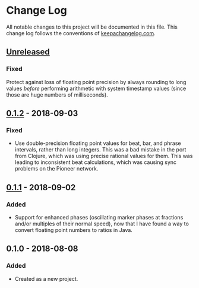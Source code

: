 # Change Log

All notable changes to this project will be documented in this file.
This change log follows the conventions of
[keepachangelog.com](http://keepachangelog.com/).

## [Unreleased][unreleased]

### Fixed

Protect against loss of floating point precision by always rounding
to long values _before_ performing arithmetic with system timestamp
values (since those are huge numbers of milliseconds).

## [0.1.2] - 2018-09-03

### Fixed

- Use double-precision floating point values for beat, bar, and phrase
  intervals, rather than long integers. This was a bad mistake in the
  port from Clojure, which was using precise rational values for them.
  This was leading to inconsistent beat calculations, which was causing
  sync problems on the Pioneer network.

## [0.1.1] - 2018-09-02

### Added

- Support for enhanced phases (oscillating marker phases at fractions
  and/or multiples of their normal speed), now that I have found a way
  to convert floating point numbers to ratios in Java.

## 0.1.0 - 2018-08-08

### Added

- Created as a new project.

[unreleased]: https://github.com/brunchboy/electro/compare/v0.1.2...HEAD
[0.1.2]: https://github.com/brunchboy/electro/compare/v0.1.1...v0.1.2
[0.1.1]: https://github.com/brunchboy/electro/compare/v0.1.0...v0.1.1
